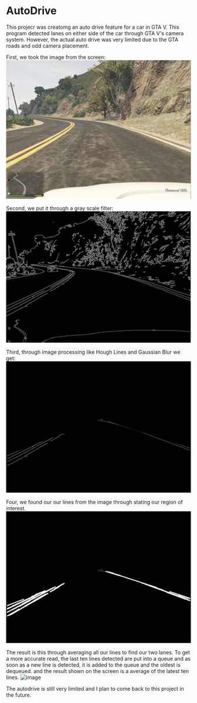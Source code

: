# AutoDrive
This projecr was creatomg an auto drive feature for a car in GTA V. This program detected lanes on either side of the car through GTA V's camera system. However, the actual auto drive was very limited due to the GTA roads and odd camera placement.

First, we took the image from the screen:
![image](0.png)

Second, we put it through a gray scale filter:
![image](1.png)

Third, through image processing like Hough Lines and Gaussian Blur we get:
![image](3.png)

Four, we found our our lines from the image through stating our region of interest.
![image](4.png)

The result is this through averaging all our lines to find our two lanes. To get a more accurate read, the last ten lines detected are put into a queue and as soon as a new line is detected, it is added to the queue and the oldest is dequeued. and the result shown on the screen is a average of the latest ten lines.
![image](GTA.gif)

The autodrive is still very limited and I plan to come back to this project in the future.
